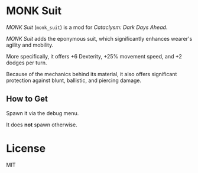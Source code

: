 # MONK Suit

*MONK Suit* (`monk_suit`) is a mod for *Cataclysm: Dark Days Ahead*.

*MONK Suit* adds the eponymous suit, which significantly enhances wearer's agility and mobility.

More specifically, it offers +6 Dexterity, +25% movement speed, and +2 dodges per turn.

Because of the mechanics behind its material, it also offers significant protection against blunt, ballistic, and piercing damage.


## How to Get

Spawn it via the debug menu.

It does **not** spawn otherwise.


# License

MIT